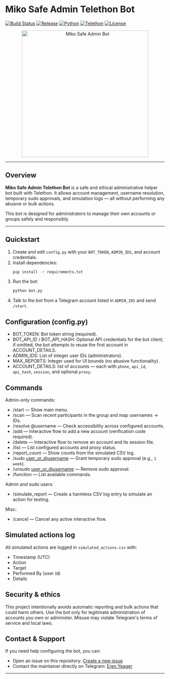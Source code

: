 # Miko Safe Admin Telethon Bot

[![Build Status](https://img.shields.io/badge/build-passing-brightgreen.svg?style=flat)](#)
[![Release](https://img.shields.io/badge/release-v0.1.0-blue.svg?style=flat)](#)
[![Python](https://img.shields.io/badge/python-3.10%2B-blue.svg?logo=python&style=flat)](https://www.python.org/)
[![Telethon](https://img.shields.io/badge/telethon-%3E%3D1.0-orange.svg?style=flat)](https://docs.telethon.dev/)
[![License](https://img.shields.io/badge/license-MIT-green.svg?style=flat)](#)

<p align="center">
  <img src="https://i.ibb.co/392BpmQ0/tmpas8jv23x.jpg" width="400" alt="Miko Safe Admin Bot">
</p>

---

## Overview
**Miko Safe Admin Telethon Bot** is a safe and ethical administrative helper bot built with Telethon. It allows account management, username resolution, temporary sudo approvals, and simulation logs — all without performing any abusive or bulk actions.  

This bot is designed for administrators to manage their own accounts or groups safely and responsibly.

---

## Quickstart

1. Create and edit `config.py` with your `BOT_TOKEN`, `ADMIN_IDS`, and account credentials.
2. Install dependencies:
   ```bash
   pip install -r requirements.txt

3. Run the bot:
   ```bash
   python bot.py
   ```
4. Talk to the bot from a Telegram account listed in `ADMIN_IDS` and send `/start`.

Configuration (config.py)
-------------------------
- BOT_TOKEN: Bot token string (required).
- BOT_API_ID / BOT_API_HASH: Optional API credentials for the bot client; if omitted, the bot attempts to reuse the first account in ACCOUNT_DETAILS.
- ADMIN_IDS: List of integer user IDs (administrators).
- MAX_REPORTS: Integer used for UI bounds (no abusive functionality).
- ACCOUNT_DETAILS: list of accounts — each with `phone`, `api_id`, `api_hash`, `session`, and optional `proxy`.

Commands
--------
Admin-only commands:
- /start — Show main menu.
- /scan — Scan recent participants in the group and map usernames → IDs.
- /resolve @username — Check accessibility across configured accounts.
- /add — Interactive flow to add a new account (verification code required).
- /delete — Interactive flow to remove an account and its session file.
- /list — List configured accounts and proxy status.
- /report_count — Show counts from the simulated CSV log.
- /sudo <user_or_@username> <duration> — Grant temporary sudo approval (e.g., `1 week`).
- /unsudo <user_or_@username> — Remove sudo approval.
- /function — List available commands.

Admin and sudo users:
- /simulate_report <description> — Create a harmless CSV log entry to simulate an action for testing.

Misc:
- /cancel — Cancel any active interactive flow.

Simulated actions log
---------------------
All simulated actions are logged in `simulated_actions.csv` with:
- Timestamp (UTC)
- Action
- Target
- Performed By (user id)
- Details

Security & ethics
-----------------
This project intentionally avoids automatic reporting and bulk actions that could harm others. Use the bot only for legitimate administration of accounts you own or administer. Misuse may violate Telegram's terms of service and local laws.


## Contact & Support
If you need help configuring the bot, you can:  

- Open an issue on this repository: [Create a new issue](https://github.com/TheErenYeagerx/Miko/issues/new)  
- Contact the maintainer directly on Telegram: [Eren Yeager](https://t.me/TheErenYeager)
----